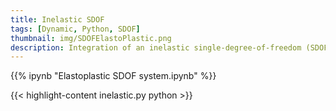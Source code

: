 ```yaml
---
title: Inelastic SDOF
tags: [Dynamic, Python, SDOF]
thumbnail: img/SDOFElastoPlastic.png
description: Integration of an inelastic single-degree-of-freedom (SDOF) system.
---
```


{{% ipynb "Elastoplastic SDOF system.ipynb" %}}

{{< highlight-content inelastic.py python >}}

